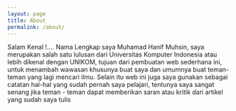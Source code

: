 ```yaml
---
layout: page
title: About
permalink: /about/
---
```


Salam Kenal !....
Nama Lengkap saya Muhamad Hanif Muhsin, saya merupakan salah satu lulusan dari Universitas Komputer Indonesia
atau lebih dikenal dengan UNIKOM, tujuan dari pembuatan web sederhana ini, untuk menambah wawasan khusunya buat saya dan umumnya buat teman-teman yang lagi mencari ilmu.
Selain itu web ini juga saya gunakan sebagai catatan hal-hal yang sudah pernah saya pelajari, tentunya saya sangat senang jika teman - teman dapat memberikan saran atau kritik dari artikel yang sudah saya tulis
